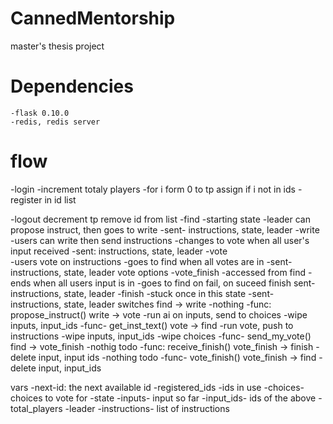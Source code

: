 CannedMentorship
================

master's thesis project

Dependencies
============
    -flask 0.10.0
    -redis, redis server

flow
========
  -login
    -increment totaly players
    -for i form 0 to tp
        assign if i not in ids
    -register in id list
  
  -logout
    decrement tp
    remove id from list
        -find
               -starting state
               -leader can propose instruct, then goes to write
               -sent- instructions, state, leader
        -write
                -users can write then send instructions
                -changes to vote when all user's input received
                -sent: instructions, state, leader
        -vote  
               -users vote on instructions
               -goes to find when all votes are in
               -sent- instructions, state, leader vote options
        -vote_finish
                -accessed from find
                -ends when all users input is in
                -goes to find on fail, on suceed finish
                sent- instructions, state, leader
        -finish
                -stuck once in this state
                -sent- instructions, state, leader
switches
    find -> write
        -nothing
        -func: propose_instruct()
    write -> vote
        -run ai on inputs, send to choices
        -wipe inputs, input_ids
        -func- get_inst_text()
    vote -> find
        -run vote, push to instructions
        -wipe inputs, input_ids
        -wipe choices
        -func- send_my_vote()
    find -> vote_finish
        -nothig todo
        -func: receive_finish()
    vote_finish -> finish
        -delete input, input ids
        -nothing todo
        -func- vote_finish()
    vote_finish -> find
        -delete input, input_ids
        
vars
    -next-id: the next available id
    -registered_ids
        -ids in use
    -choices- choices to vote for
    -state
    -inputs- input so far
    -input_ids- ids of the above
    -total_players
    -leader
    -instructions- list of instructions


        
                
        
